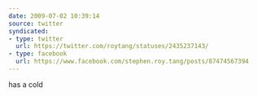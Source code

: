 ```yaml
---
date: 2009-07-02 10:39:14
source: twitter
syndicated:
- type: twitter
  url: https://twitter.com/roytang/statuses/2435237143/
- type: facebook
  url: https://www.facebook.com/stephen.roy.tang/posts/87474567394
---
```


has a cold